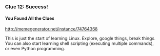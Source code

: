 ### Clue 12: Success! ###

#### You Found All the Clues ####

http://memegenerator.net/instance/74764368

This is just the start of learning Linux. Explore, google things, break things.
You can also start learning shell scripting (executing multiple commands), or 
even Python programming.
